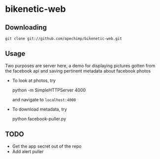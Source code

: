 bikenetic-web
=============

Downloading
-----------

    git clone git://github.com/apechimp/bikenetic-web.git
    
Usage
-----

Two purposes are server here, a demo for displaying pictures gotten from the facebook api and saving pertinent metadata
about facebook photos

* To look at photos, try

    python -m SimpleHTTPServer 4000

  and navigate to ```localhost:4000```

* To download metadata, try

    python facebook-puller.py  


TODO
----

* Get the app secret out of the repo
* Add alert puller
